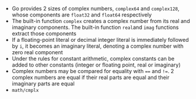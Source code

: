 - Go provides 2 sizes of complex numbers, `complex64` and `complex128`, whose components are `float32` and `float64` respectively
- The built-in function `complex` creates a complex number from its real and imaginary components. The built-in function `real`and `imag` functions extract those components
- If a floating-point literal or decimal integer literal is immediately followed by `i`, it becomes an imaginary literal, denoting a complex number with zero real component
- Under the rules for constant arithmetic, complex constants can be added to other constants (integer or floating point, real or imaginary)
- Complex numbers may be compared for equality with `==` and `!=`. 2 complex numbers are equal if their real parts are equal and their imaginary parts are equal
- `math/cmplx`
